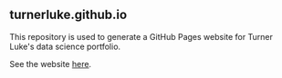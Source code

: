## turnerluke.github.io

This repository is used to generate a GitHub Pages website for Turner Luke's data science portfolio.

See the website [here](https://turnerluke.github.io/).
